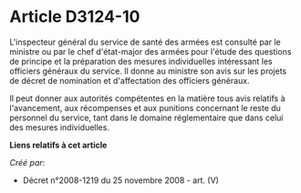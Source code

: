 # Article D3124-10

L'inspecteur général du service de santé des armées est consulté par le ministre ou par le chef d'état-major des armées pour
l'étude des questions de principe et la préparation des mesures individuelles intéressant les officiers généraux du service.
Il donne au ministre son avis sur les projets de décret de nomination et d'affectation des officiers généraux.

Il peut donner aux autorités compétentes en la matière tous avis relatifs à l'avancement, aux récompenses et aux punitions
concernant le reste du personnel du service, tant dans le domaine réglementaire que dans celui des mesures individuelles.

**Liens relatifs à cet article**

_Créé par_:

  - Décret n°2008-1219 du 25 novembre 2008 - art. (V)
